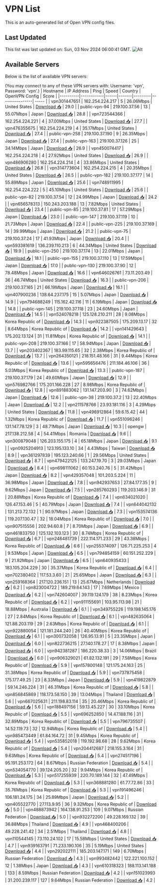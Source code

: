 # VPN List

This is an auto-generated list of Open VPN config files.

## Last Updated

This list was last updated on: Sun, 03 Nov 2024 06:00:41 GMT.
![Alt](https://repobeats.axiom.co/api/embed/186b98318ef1479477931607c1ad7d823f12451f.svg "Repobeats analytics image")

## Available Servers

Below is the list of available VPN servers:

(You may connect to any of these VPN servers with: Username: 'vpn', Password: 'vpn'.)
| Hostname | IP Address | Ping | Speed | Country | OpenVPN Config | Score |
|----------|------------|------|-------|---------|----------------| ----- |
| vpn301447651 | 162.254.224.217 | 5 | 26.06Mbps | United States | [Download 📥](./configs/server_0_US.ovpn) | 29.0 |
| public-vpn-94 | 219.100.37.56 | 13 | 55.07Mbps | Japan | [Download 📥](./configs/server_1_JP.ovpn) | 28.8 |
| vpn723544366 | 162.254.224.221 | 4 | 37.00Mbps | United States | [Download 📥](./configs/server_2_US.ovpn) | 27.7 |
| vpn476355675 | 162.254.224.219 | 4 | 35.17Mbps | United States | [Download 📥](./configs/server_3_US.ovpn) | 27.4 |
| public-vpn-258 | 219.100.37.190 | 9 | 26.35Mbps | Japan | [Download 📥](./configs/server_4_JP.ovpn) | 27.4 |
| public-vpn-163 | 219.100.37.126 | 25 | 34.14Mbps | Japan | [Download 📥](./configs/server_5_JP.ovpn) | 26.9 |
| vpn450074417 | 162.254.224.218 | 4 | 27.92Mbps | United States | [Download 📥](./configs/server_6_US.ovpn) | 26.9 |
| vpn486906280 | 162.254.224.214 | 4 | 33.86Mbps | United States | [Download 📥](./configs/server_7_US.ovpn) | 26.8 |
| vpn314773604 | 162.254.224.215 | 4 | 20.35Mbps | United States | [Download 📥](./configs/server_8_US.ovpn) | 26.5 |
| public-vpn-182 | 219.100.37.177 | 14 | 55.89Mbps | Japan | [Download 📥](./configs/server_9_JP.ovpn) | 25.6 |
| vpn748911995 | 162.254.224.222 | 5 | 45.10Mbps | United States | [Download 📥](./configs/server_10_US.ovpn) | 25.6 |
| public-vpn-82 | 219.100.37.54 | 12 | 24.99Mbps | Japan | [Download 📥](./configs/server_11_JP.ovpn) | 24.2 |
| vpn656578313 | 150.243.203.188 | 13 | 7.82Mbps | United States | [Download 📥](./configs/server_12_US.ovpn) | 23.4 |
| public-vpn-85 | 219.100.37.81 | 17 | 57.29Mbps | Japan | [Download 📥](./configs/server_13_JP.ovpn) | 23.0 |
| public-vpn-147 | 219.100.37.119 | 10 | 21.73Mbps | Japan | [Download 📥](./configs/server_14_JP.ovpn) | 22.4 |
| public-vpn-225 | 219.100.37.169 | 14 | 39.99Mbps | Japan | [Download 📥](./configs/server_15_JP.ovpn) | 21.2 |
| public-vpn-75 | 219.100.37.24 | 17 | 41.93Mbps | Japan | [Download 📥](./configs/server_16_JP.ovpn) | 20.4 |
| vpn593381619 | 136.239.110.213 | 6 | 44.34Mbps | United States | [Download 📥](./configs/server_17_US.ovpn) | 19.9 |
| public-vpn-250 | 219.100.37.174 | 13 | 22.01Mbps | Japan | [Download 📥](./configs/server_18_JP.ovpn) | 18.1 |
| public-vpn-155 | 219.100.37.110 | 13 | 17.59Mbps | Japan | [Download 📥](./configs/server_19_JP.ovpn) | 17.0 |
| public-vpn-130 | 219.100.37.90 | 12 | 78.48Mbps | Japan | [Download 📥](./configs/server_20_JP.ovpn) | 16.6 |
| vpn646026761 | 73.11.203.49 | 36 | 46.74Mbps | United States | [Download 📥](./configs/server_21_US.ovpn) | 16.3 |
| public-vpn-206 | 219.100.37.165 | 21 | 66.19Mbps | Japan | [Download 📥](./configs/server_22_JP.ovpn) | 16.1 |
| vpn407900236 | 138.64.237.175 | 15 | 5.07Mbps | Japan | [Download 📥](./configs/server_23_JP.ovpn) | 14.9 |
| vpn794688249 | 115.162.42.116 | 11 | 6.19Mbps | Japan | [Download 📥](./configs/server_24_JP.ovpn) | 14.8 |
| public-vpn-145 | 219.100.37.118 | 23 | 24.60Mbps | Japan | [Download 📥](./configs/server_25_JP.ovpn) | 14.5 |
| vpn524078218 | 125.128.210.211 | 28 | 9.08Mbps | Korea Republic of | [Download 📥](./configs/server_26_KR.ovpn) | 14.3 |
| vpn922387505 | 175.209.13.17 | 32 | 8.64Mbps | Korea Republic of | [Download 📥](./configs/server_27_KR.ovpn) | 14.2 |
| vpn141429643 | 175.202.13.124 | 31 | 11.81Mbps | Korea Republic of | [Download 📥](./configs/server_28_KR.ovpn) | 14.1 |
| public-vpn-208 | 219.100.37.166 | 17 | 58.94Mbps | Japan | [Download 📥](./configs/server_29_JP.ovpn) | 13.7 |
| vpn203402367 | 183.99.115.65 | 32 | 2.38Mbps | Korea Republic of | [Download 📥](./configs/server_30_KR.ovpn) | 13.7 |
| vpn264350121 | 218.151.48.166 | 31 | 9.44Mbps | Korea Republic of | [Download 📥](./configs/server_31_KR.ovpn) | 13.6 |
| vpn595656476 | 211.184.46.106 | 36 | 5.03Mbps | Korea Republic of | [Download 📥](./configs/server_32_KR.ovpn) | 13.3 |
| public-vpn-187 | 219.100.37.179 | 24 | 49.60Mbps | Japan | [Download 📥](./configs/server_33_JP.ovpn) | 12.9 |
| vpn576982766 | 175.201.166.228 | 27 | 8.98Mbps | Korea Republic of | [Download 📥](./configs/server_34_KR.ovpn) | 12.8 |
| vpn891883062 | 131.147.203.90 | 3 | 74.62Mbps | Japan | [Download 📥](./configs/server_35_JP.ovpn) | 12.6 |
| public-vpn-38 | 219.100.37.2 | 13 | 22.40Mbps | Japan | [Download 📥](./configs/server_36_JP.ovpn) | 12.2 |
| vpn211578766 | 23.93.181.116 | 3 | 4.29Mbps | United States | [Download 📥](./configs/server_37_US.ovpn) | 11.8 |
| vpn496912864 | 59.6.15.42 | 44 | 1.32Mbps | Korea Republic of | [Download 📥](./configs/server_38_KR.ovpn) | 11.7 |
| vpn551096246 | 131.147.78.129 | 3 | 48.71Mbps | Japan | [Download 📥](./configs/server_39_JP.ovpn) | 10.3 |
| opengw | 217.138.212.58 | 4 | 54.41Mbps | Romania | [Download 📥](./configs/server_40_RO.ovpn) | 9.6 |
| vpn300879048 | 126.203.155.175 | 4 | 65.18Mbps | Japan | [Download 📥](./configs/server_41_JP.ovpn) | 9.1 |
| vpn0925204913 | 123.195.133.10 | 34 | 4.43Mbps | Taiwan | [Download 📥](./configs/server_42_TW.ovpn) | 8.9 |
| vpn361297839 | 195.123.240.66 | 1 | 29.56Mbps | United States | [Download 📥](./configs/server_43_US.ovpn) | 8.7 |
| vpn479422125 | 133.247.19.70 | 3 | 29.03Mbps | Japan | [Download 📥](./configs/server_44_JP.ovpn) | 8.4 |
| vpn698111062 | 60.153.240.76 | 5 | 31.42Mbps | Japan | [Download 📥](./configs/server_45_JP.ovpn) | 8.2 |
| vpn429357048 | 101.203.5.224 | 11 | 36.98Mbps | Japan | [Download 📥](./configs/server_46_JP.ovpn) | 7.8 |
| vpn942937653 | 27.84.177.35 | 9 | 9.62Mbps | Japan | [Download 📥](./configs/server_47_JP.ovpn) | 7.5 |
| vpn285760293 | 119.203.146.9 | 31 | 20.88Mbps | Korea Republic of | [Download 📥](./configs/server_48_KR.ovpn) | 7.4 |
| vpn634021020 | 126.47.153.46 | 5 | 40.79Mbps | Japan | [Download 📥](./configs/server_49_JP.ovpn) | 7.4 |
| vpn644042132 | 131.213.72.132 | 1 | 90.97Mbps | Japan | [Download 📥](./configs/server_50_JP.ovpn) | 7.3 |
| vpn153574136 | 119.207.130.47 | 32 | 18.04Mbps | Korea Republic of | [Download 📥](./configs/server_51_KR.ovpn) | 7.0 |
| vpn907515556 | 202.94.60.8 | 7 | 8.70Mbps | Japan | [Download 📥](./configs/server_52_JP.ovpn) | 6.9 |
| vpn461833750 | 125.132.103.123 | 30 | 8.74Mbps | Korea Republic of | [Download 📥](./configs/server_53_KR.ovpn) | 6.7 |
| vpn246481739 | 222.114.171.233 | 29 | 43.38Mbps | Korea Republic of | [Download 📥](./configs/server_54_KR.ovpn) | 6.6 |
| vpn255374097 | 126.71.225.253 | 4 | 9.53Mbps | Japan | [Download 📥](./configs/server_55_JP.ovpn) | 6.5 |
| vpn794854159 | 60.151.252.229 | 9 | 21.82Mbps | Japan | [Download 📥](./configs/server_56_JP.ovpn) | 6.5 |
| vpn640935433 | 183.105.204.229 | 30 | 35.37Mbps | Korea Republic of | [Download 📥](./configs/server_57_KR.ovpn) | 6.4 |
| vpn702380402 | 117.53.3.60 | 21 | 25.65Mbps | Japan | [Download 📥](./configs/server_58_JP.ovpn) | 6.3 |
| vpn259168364 | 217.120.236.151 | 13 | 25.67Mbps | Netherlands | [Download 📥](./configs/server_59_NL.ovpn) | 6.2 |
| vpn823004722 | 189.219.64.143 | 17 | 7.69Mbps | Mexico | [Download 📥](./configs/server_60_MX.ovpn) | 6.2 |
| vpn742604007 | 39.119.124.179 | 38 | 8.23Mbps | Korea Republic of | [Download 📥](./configs/server_61_KR.ovpn) | 6.2 |
| vpn911155691 | 103.95.113.98 | 21 | 18.88Mbps | Australia | [Download 📥](./configs/server_62_AU.ovpn) | 6.1 |
| vpn349755226 | 119.198.145.176 | 27 | 2.84Mbps | Korea Republic of | [Download 📥](./configs/server_63_KR.ovpn) | 6.1 |
| vpn482635064 | 121.88.203.119 | 29 | 2.63Mbps | Korea Republic of | [Download 📥](./configs/server_64_KR.ovpn) | 6.1 |
| vpn922880054 | 121.181.244.240 | 26 | 40.40Mbps | Korea Republic of | [Download 📥](./configs/server_65_KR.ovpn) | 6.1 |
| vpn300732058 | 126.95.13.91 | 5 | 23.35Mbps | Japan | [Download 📥](./configs/server_66_JP.ovpn) | 6.0 |
| vpn822736215 | 27.140.178.27 | 17 | 8.38Mbps | Japan | [Download 📥](./configs/server_67_JP.ovpn) | 6.0 |
| vpn942381287 | 186.220.38.33 | 3 | 14.06Mbps | Brazil | [Download 📥](./configs/server_68_BR.ovpn) | 6.0 |
| vpn906329021 | 61.82.132.191 | 29 | 7.58Mbps | Korea Republic of | [Download 📥](./configs/server_69_KR.ovpn) | 5.9 |
| vpn157800148 | 121.175.24.163 | 25 | 31.38Mbps | Korea Republic of | [Download 📥](./configs/server_70_KR.ovpn) | 5.9 |
| vpn737875458 | 175.177.49.25 | 23 | 8.33Mbps | Japan | [Download 📥](./configs/server_71_JP.ovpn) | 5.9 |
| vpn419822879 | 59.14.246.224 | 31 | 46.31Mbps | Korea Republic of | [Download 📥](./configs/server_72_KR.ovpn) | 5.8 |
| vpn856845869 | 118.173.58.150 | 39 | 13.04Mbps | Thailand | [Download 📥](./configs/server_73_TH.ovpn) | 5.6 |
| vpn667025631 | 211.198.83.114 | 35 | 20.46Mbps | Korea Republic of | [Download 📥](./configs/server_74_KR.ovpn) | 5.6 |
| vpn188497156 | 59.13.45.227 | 30 | 33.10Mbps | Korea Republic of | [Download 📥](./configs/server_75_KR.ovpn) | 5.5 |
| vpn696252850 | 14.47.188.116 | 31 | 32.89Mbps | Korea Republic of | [Download 📥](./configs/server_76_KR.ovpn) | 5.5 |
| vpn796735507 | 14.52.119.73 | 32 | 12.94Mbps | Korea Republic of | [Download 📥](./configs/server_77_KR.ovpn) | 5.4 |
| vpn985473449 | 61.84.164.72 | 31 | 9.45Mbps | Korea Republic of | [Download 📥](./configs/server_78_KR.ovpn) | 5.4 |
| vpn535852018 | 119.192.98.68 | 28 | 9.62Mbps | Korea Republic of | [Download 📥](./configs/server_79_KR.ovpn) | 5.4 |
| vpn204412687 | 218.155.3.164 | 31 | 9.63Mbps | Korea Republic of | [Download 📥](./configs/server_80_KR.ovpn) | 5.4 |
| vpn274517196 | 95.191.253.172 | 64 | 8.67Mbps | Russian Federation | [Download 📥](./configs/server_81_RU.ovpn) | 5.4 |
| vpn534054770 | 39.124.205.20 | 32 | 9.94Mbps | Korea Republic of | [Download 📥](./configs/server_82_KR.ovpn) | 5.3 |
| vpn517255939 | 220.70.189.144 | 32 | 47.49Mbps | Korea Republic of | [Download 📥](./configs/server_83_KR.ovpn) | 5.3 |
| vpn368881280 | 61.77.72.86 | 33 | 35.76Mbps | Korea Republic of | [Download 📥](./configs/server_84_KR.ovpn) | 5.3 |
| vpn191496246 | 106.181.24.175 | 34 | 25.89Mbps | Japan | [Download 📥](./configs/server_85_JP.ovpn) | 5.2 |
| vpn405522770 | 27.113.9.95 | 36 | 9.32Mbps | Korea Republic of | [Download 📥](./configs/server_86_KR.ovpn) | 5.0 |
| vpn488873942 | 164.138.91.253 | 109 | 9.07Mbps | Russian Federation | [Download 📥](./configs/server_87_RU.ovpn) | 5.0 |
| vpn932272200 | 49.228.169.132 | 39 | 36.88Mbps | Thailand | [Download 📥](./configs/server_88_TH.ovpn) | 4.9 |
| vpn468400206 | 49.228.241.42 | 34 | 2.51Mbps | Thailand | [Download 📥](./configs/server_89_TH.ovpn) | 4.8 |
| vpn110544145 | 73.110.24.102 | 17 | 15.58Mbps | United States | [Download 📥](./configs/server_90_US.ovpn) | 4.7 |
| vpn939163791 | 71.233.190.106 | 35 | 5.19Mbps | United States | [Download 📥](./configs/server_91_US.ovpn) | 4.4 |
| vpn292022111 | 185.203.147.171 | 149 | 6.70Mbps | Russian Federation | [Download 📥](./configs/server_92_RU.ovpn) | 4.3 |
| vpn993482442 | 122.221.100.152 | 12 | 1.38Mbps | Japan | [Download 📥](./configs/server_93_JP.ovpn) | 4.3 |
| vpn610318323 | 188.113.141.188 | 133 | 8.59Mbps | Russian Federation | [Download 📥](./configs/server_94_RU.ovpn) | 4.2 |
| vpn151023993 | 31.200.239.117 | 127 | 9.64Mbps | Russian Federation | [Download 📥](./configs/server_95_RU.ovpn) | 4.2 |
